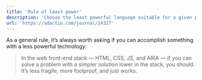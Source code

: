 ```yaml
---
title: 'Rule of least power'
description: 'Choose the least powerful language suitable for a given purpose.'
url: 'https://adactio.com/journal/14327'
---
```


As a general rule, it’s always worth asking if you can accomplish something with a less powerful technology:

> In the web front-end stack — HTML, CSS, JS, and ARIA — if you can solve a problem with a simpler solution lower in the stack, you should. It’s less fragile, more foolproof, and just works.
